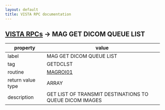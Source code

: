 ```yaml
---
layout: default
title: VISTA RPC documentation
---
```




## [VISTA RPCs](TableOfContent.md) &#8594; MAG GET DICOM QUEUE LIST 

 property | value 
--- | --- 
 label | MAG GET DICOM QUEUE LIST
 tag | GETDCLST
 routine | [MAGROI01](http://code.osehra.org/dox/Routine_MAGROI01_source.html)
 return value type | ARRAY
 description | GET LIST OF TRANSMIT DESTINATIONS TO QUEUE DICOM IMAGES